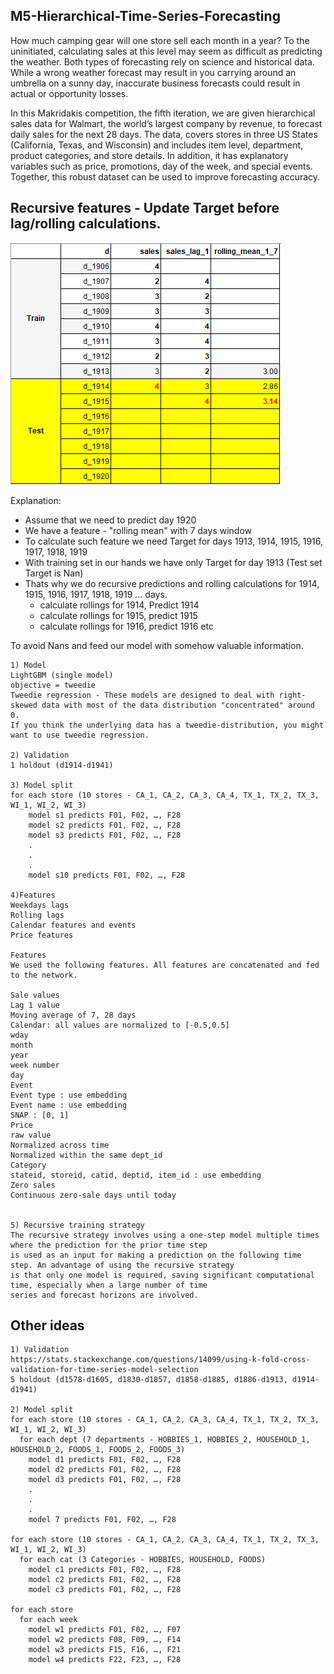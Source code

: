 ## M5-Hierarchical-Time-Series-Forecasting

How much camping gear will one store sell each month in a year? To the uninitiated, calculating sales at this level may seem as difficult as predicting the weather. Both types of forecasting rely on science and historical data. While a wrong weather forecast may result in you carrying around an umbrella on a sunny day, inaccurate business forecasts could result in actual or opportunity losses.

In this Makridakis competition, the fifth iteration, we are given hierarchical sales data for Walmart, the world’s largest company by revenue, to forecast daily sales for the next 28 days. The data, covers stores in three US States (California, Texas, and Wisconsin) and includes item level, department, product categories, and store details. In addition, it has explanatory variables such as price, promotions, day of the week, and special events. Together, this robust dataset can be used to improve forecasting accuracy.

## Recursive features - Update Target before lag/rolling calculations.

![alt text](https://github.com/apalle1/M5-Hierarchical-Time-Series-Forecasting/blob/master/Recursive%20Features.PNG)

Explanation:

* Assume that we need to predict day 1920
* We have a feature - "rolling mean" with 7 days window
* To calculate such feature we need Target for days 1913, 1914, 1915, 1916, 1917, 1918, 1919
* With training set in our hands we have only Target for day 1913 (Test set Target is Nan)
* Thats why we do recursive predictions and rolling calculations for 1914, 1915, 1916, 1917, 1918, 1919 … days.
    * calculate rollings for 1914, Predict 1914
    * calculate rollings for 1915, predict 1915
    * calculate rollings for 1916, predict 1916 etc

To avoid Nans and feed our model with somehow valuable information.


```
1) Model
LightGBM (single model)
objective = tweedie
Tweedie regression - These models are designed to deal with right-skewed data with most of the data distribution "concentrated" around 0. 
If you think the underlying data has a tweedie-distribution, you might want to use tweedie regression.

2) Validation
1 holdout (d1914-d1941)

3) Model split
for each store (10 stores - CA_1, CA_2, CA_3, CA_4, TX_1, TX_2, TX_3, WI_1, WI_2, WI_3)
    model s1 predicts F01, F02, …, F28
    model s2 predicts F01, F02, …, F28
    model s3 predicts F01, F02, …, F28
    .
    .
    .
    model s10 predicts F01, F02, …, F28

4)Features
Weekdays lags
Rolling lags
Calendar features and events 
Price features

Features
We used the following features. All features are concatenated and fed to the network.

Sale values
Lag 1 value
Moving average of 7, 28 days
Calendar: all values are normalized to [-0.5,0.5]
wday
month
year
week number
day
Event
Event type : use embedding
Event name : use embedding
SNAP : [0, 1]
Price
raw value
Normalized across time
Normalized within the same dept_id
Category
stateid, storeid, catid, deptid, item_id : use embedding
Zero sales
Continuous zero-sale days until today


5) Recursive training strategy
The recursive strategy involves using a one-step model multiple times where the prediction for the prior time step
is used as an input for making a prediction on the following time step. An advantage of using the recursive strategy
is that only one model is required, saving significant computational time, especially when a large number of time
series and forecast horizons are involved.
```

## Other ideas

```
1) Validation
https://stats.stackexchange.com/questions/14099/using-k-fold-cross-validation-for-time-series-model-selection
5 holdout (d1578-d1605, d1830-d1857, d1858-d1885, d1886-d1913, d1914-d1941)

2) Model split
for each store (10 stores - CA_1, CA_2, CA_3, CA_4, TX_1, TX_2, TX_3, WI_1, WI_2, WI_3)
  for each dept (7 departments - HOBBIES_1, HOBBIES_2, HOUSEHOLD_1, HOUSEHOLD_2, FOODS_1, FOODS_2, FOODS_3)
    model d1 predicts F01, F02, …, F28
    model d2 predicts F01, F02, …, F28
    model d3 predicts F01, F02, …, F28
    .
    .
    .
    model 7 predicts F01, F02, …, F28
    
for each store (10 stores - CA_1, CA_2, CA_3, CA_4, TX_1, TX_2, TX_3, WI_1, WI_2, WI_3)
  for each cat (3 Categories - HOBBIES, HOUSEHOLD, FOODS)
    model c1 predicts F01, F02, …, F28
    model c2 predicts F01, F02, …, F28
    model c3 predicts F01, F02, …, F28
    
for each store
  for each week
    model w1 predicts F01, F02, …, F07
    model w2 predicts F08, F09, …, F14
    model w3 predicts F15, F16, …, F21
    model w4 predicts F22, F23, …, F28
```


